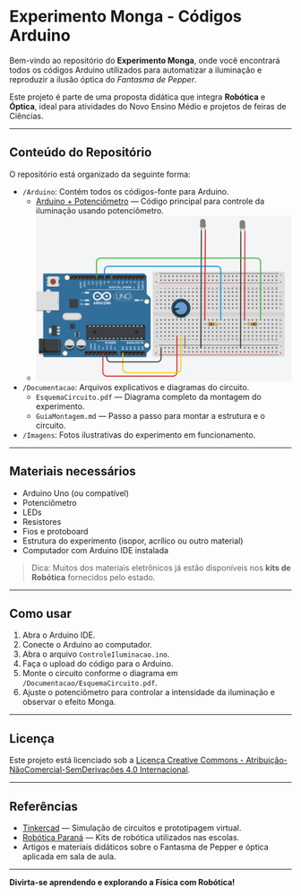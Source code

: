 # Experimento Monga - Códigos Arduino

Bem-vindo ao repositório do **Experimento Monga**, onde você encontrará todos os códigos Arduino utilizados para automatizar a iluminação e reproduzir a ilusão óptica do *Fantasma de Pepper*.  

Este projeto é parte de uma proposta didática que integra **Robótica** e **Óptica**, ideal para atividades do Novo Ensino Médio e projetos de feiras de Ciências.  

---

## Conteúdo do Repositório

O repositório está organizado da seguinte forma:

- `/Arduino`: Contém todos os códigos-fonte para Arduino.
  - [Arduino + Potenciômetro](Potenciometro.ino) — Código principal para controle da iluminação usando potenciômetro.
  - ![Circuito Mostrando as Ligações](PotArd.png)
- `/Documentacao`: Arquivos explicativos e diagramas do circuito.
  - `EsquemaCircuito.pdf` — Diagrama completo da montagem do experimento.
  - `GuiaMontagem.md` — Passo a passo para montar a estrutura e o circuito.
- `/Imagens`: Fotos ilustrativas do experimento em funcionamento.

---

## Materiais necessários

- Arduino Uno (ou compatível)
- Potenciômetro
- LEDs
- Resistores
- Fios e protoboard
- Estrutura do experimento (isopor, acrílico ou outro material)
- Computador com Arduino IDE instalada

> Dica: Muitos dos materiais eletrônicos já estão disponíveis nos **kits de Robótica** fornecidos pelo estado.

---

## Como usar

1. Abra o Arduino IDE.
2. Conecte o Arduino ao computador.
3. Abra o arquivo `ControleIluminacao.ino`.
4. Faça o upload do código para o Arduino.
5. Monte o circuito conforme o diagrama em `/Documentacao/EsquemaCircuito.pdf`.
6. Ajuste o potenciômetro para controlar a intensidade da iluminação e observar o efeito Monga.

---

## Licença

Este projeto está licenciado sob a [Licença Creative Commons - Atribuição-NãoComercial-SemDerivações 4.0 Internacional](https://creativecommons.org/licenses/by-nc-nd/4.0/).  

---

## Referências

- [Tinkercad](https://www.tinkercad.com/dashboard) — Simulação de circuitos e prototipagem virtual.
- [Robótica Paraná](https://www.seed.pr.gov.br) — Kits de robótica utilizados nas escolas.
- Artigos e materiais didáticos sobre o Fantasma de Pepper e óptica aplicada em sala de aula.

---

**Divirta-se aprendendo e explorando a Física com Robótica!**

